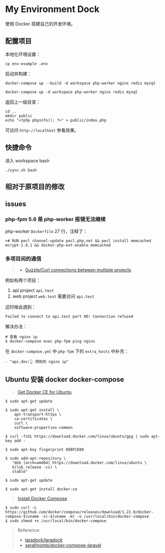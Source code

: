 # My Environment Dock

使用 Docker 搭建自己的开发环境。

## 配置项目

本地化环境设置：

```
cp env-example .env
```

启动并构建：

```
docker-compose up --build -d workspace php-worker nginx redis mysql

docker-compose up -d workspace php-worker nginx redis mysql
```

返回上一级目录：

```
cd ..
mkdir public
echo "<?php phpinfo(); ?>" > public/index.php
```

可访问 `http://localhost` 参看效果。

## 快捷命令

进入 workspace bash

```
./sync.sh bash
```

## 相对于原项目的修改

## issues

### php-fpm 5.6 是 php-worker 报错无法继续

php-worker `Dockerfile` 27 行，注释了：

```
+# RUN pecl channel-update pecl.php.net && pecl install memcached mcrypt-1.0.1 && docker-php-ext-enable memcached
```

### 多项目间的通信

> - [Guzzle/Curl connections between multiple projects](https://github.com/laradock/laradock/issues/435)

例如有两个项目：

1. api project `api.test`
2. web project `web.test` 需要访问 `api.test`

这时候会遇到：

```
Failed to connect to api.test port 80: Connection refused
```

解决办法：

```
# 查看 nginx ip
$ docker-compose exec php-fpm ping nginx
```

在 `docker-compose.yml` 中 `php-fpm` 下的 `extra_hosts` 中补充：

```
- "api.dev:👆 得到的 nginx ip"
```

## Ubuntu 安装 docker docker-compose

> [Get Docker CE for Ubuntu](https://docs.docker.com/install/linux/docker-ce/ubuntu/)

```
$ sudo apt-get update

$ sudo apt-get install \
    apt-transport-https \
    ca-certificates \
    curl \
    software-properties-common

$ curl -fsSL https://download.docker.com/linux/ubuntu/gpg | sudo apt-key add -

$ sudo apt-key fingerprint 0EBFCD88

$ sudo add-apt-repository \
   "deb [arch=amd64] https://download.docker.com/linux/ubuntu \
   $(lsb_release -cs) \
   stable"

$ sudo apt-get update

$ sudo apt-get install docker-ce
```

> [Install Docker Compose](https://docs.docker.com/compose/install/)

```
$ sudo curl -L https://github.com/docker/compose/releases/download/1.22.0/docker-compose-$(uname -s)-$(uname -m) -o /usr/local/bin/docker-compose
$ sudo chmod +x /usr/local/bin/docker-compose
```

> Reference:
> - [laradock/laradock](https://github.com/laradock/laradock)
> - [serafinomb/docker-compose-laravel](https://github.com/serafinomb/docker-compose-laravel)
